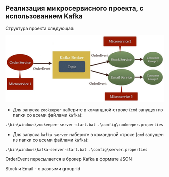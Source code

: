 ## Реализация микросервисного проекта, с иcпользованием Kafka 

Структура проекта следующая:


![](pics/microservices.jpg)



- Для запуска `zookeeper` наберите в командной строке (`cmd` запущен из папки со всеми файлами `kafka`):
```
.\bin\windows\zookeeper-server-start.bat .\config\zookeeper.properties
```
- Для запуска `kafka server` наберите в командной строке (`cmd` запущен из папки со всеми файлами `kafka`):
```
.\bin\windows\kafka-server-start.bat .\config\server.properties
```

OrderEvent пересылается в брокер Kafka в формате JSON

Stock и Email - с разными group-id

